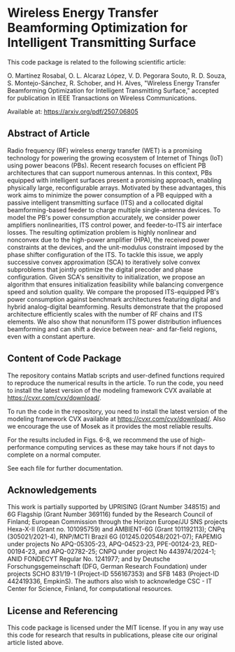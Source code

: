 Wireless Energy Transfer Beamforming Optimization for Intelligent Transmitting Surface
==================

This code package is related to the following scientific article:

O. Martínez Rosabal, O. L. Alcaraz López, V. D. Pegorara Souto, R. D. Souza, S. Montejo-Sánchez, R. Schober, and H. Alves, "Wireless Energy Transfer Beamforming Optimization for Intelligent Transmitting Surface," accepted for publication in IEEE Transactions on Wireless Communications.

Available at: https://arxiv.org/pdf/2507.06805

## Abstract of Article

Radio frequency (RF) wireless energy transfer (WET) is a promising technology for powering the growing ecosystem of Internet of Things (IoT) using power beacons (PBs). Recent research focuses on efficient PB architectures that can support numerous antennas. In this context, PBs equipped with intelligent surfaces present a promising approach, enabling physically large, reconfigurable arrays. Motivated by these advantages, this work aims to minimize the power consumption of a PB equipped with a passive intelligent transmitting surface (ITS) and a collocated digital beamforming-based feeder to charge multiple single-antenna devices. To model the PB's power consumption accurately, we consider power amplifiers nonlinearities, ITS control power, and feeder-to-ITS air interface losses. The resulting optimization problem is highly nonlinear and nonconvex due to the high-power amplifier (HPA), the received power constraints at the devices, and the unit-modulus constraint imposed by the phase shifter configuration of the ITS. To tackle this issue, we apply successive convex approximation (SCA) to iteratively solve convex subproblems that jointly optimize the digital precoder and phase configuration. Given SCA's sensitivity to initialization, we propose an algorithm that ensures initialization feasibility while balancing convergence speed and solution quality. We compare the proposed ITS-equipped PB's power consumption against benchmark architectures featuring digital and hybrid analog-digital beamforming. Results demonstrate that the proposed architecture efficiently scales with the number of RF chains and ITS elements. We also show that nonuniform ITS power distribution influences beamforming and can shift a device between near- and far-field regions, even with a constant aperture.

## Content of Code Package

The repository contains Matlab scripts and user-defined functions required to reproduce the numerical results in the article. To run the code, you need to install the latest version of the modeling framework CVX available at https://cvxr.com/cvx/download/. 

To run the code in the repository, you need to install the latest version of the modeling framework CVX available at https://cvxr.com/cvx/download/. Also we encourage the use of Mosek as it provides the most reliable results.

For the results included in Figs. 6-8, we recommend the use of high-performance computing services as these may take hours if not days to complete on a normal computer. 

See each file for further documentation.

## Acknowledgements

This work is partially supported by UPRISING  (Grant Number 348515) and 6G Flagship (Grant Number 369116) funded by the Research Council of Finland; European Commission through the Horizon Europe/JU SNS projects Hexa-X-II (Grant no. 101095759) and AMBIENT-6G (Grant 101192113); CNPq (305021/2021-4), RNP/MCTI Brazil 6G (01245.020548/2021-07); FAPEMIG under projects No APQ-05305-23, APQ-04523-23, PPE-00124-23, RED-00194-23, and APQ-02782-25; CNPQ under project No 443974/2024-1; ANID FONDECYT Regular No. 1241977; and by Deutsche Forschungsgemeinschaft (DFG, German Research Foundation) under projects SCHO 831/19-1 (Project-ID 556167353) and SFB 1483 (Project-ID 442419336, EmpkinS). The authors also wish to acknowledge CSC - IT Center for Science, Finland, for computational resources.

## License and Referencing

This code package is licensed under the MIT license. If you in any way use this code for research that results in publications, please cite our original article listed above.
